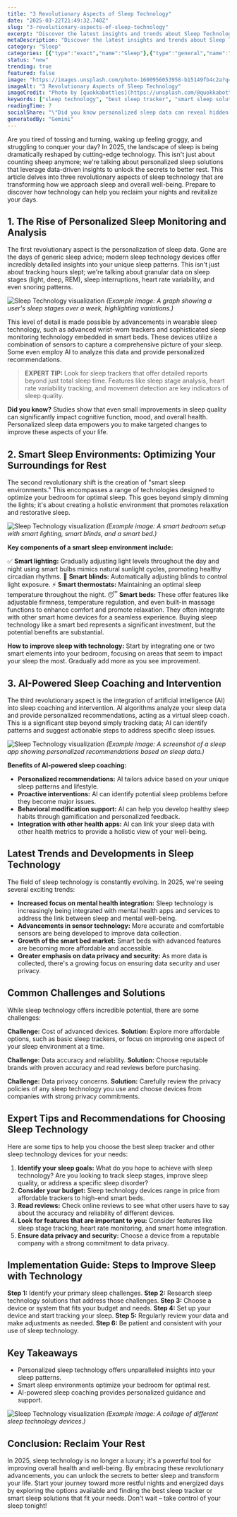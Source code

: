 ```yaml
---
title: "3 Revolutionary Aspects of Sleep Technology"
date: "2025-03-22T21:49:32.740Z"
slug: "3-revolutionary-aspects-of-sleep-technology"
excerpt: "Discover the latest insights and trends about Sleep Technology. This comprehensive guide covers everything you need to know about Sleep Technology in 2025."
metaDescription: "Discover the latest insights and trends about Sleep Technology. This comprehensive guide covers everything you need to know about Sleep Technology in 2025."
category: "Sleep"
categories: [{"type":"exact","name":"Sleep"},{"type":"general","name":"Healthcare"},{"type":"medium","name":"Medical Devices"},{"type":"specific","name":"Wearable Sensors"},{"type":"niche","name":"Biometric Analysis"}]
status: "new"
trending: true
featured: false
image: "https://images.unsplash.com/photo-1600956053958-b15149fb4c2a?q=85&w=1200&fit=max&fm=webp&auto=compress"
imageAlt: "3 Revolutionary Aspects of Sleep Technology"
imageCredit: "Photo by [quokkabottles](https://unsplash.com/@quokkabottle) on Unsplash"
keywords: ["sleep technology", "best sleep tracker", "smart sleep solutions", "improve sleep quality technology", "sleep technology devices", "how to improve sleep with technology", "wearable sleep technology", "buy sleep technology", "sleep monitoring technology", "smart bed technology"]
readingTime: 7
socialShare: "\"Did you know personalized sleep data can reveal hidden patterns impacting your health and well-being?  Sleep technology isn't just about tracking hours; it's about unlocking the secrets to better rest.\""
generatedBy: "Gemini"
---
```




Are you tired of tossing and turning, waking up feeling groggy, and struggling to conquer your day? In 2025, the landscape of sleep is being dramatically reshaped by cutting-edge technology.  This isn't just about counting sheep anymore; we're talking about personalized sleep solutions that leverage data-driven insights to unlock the secrets to better rest. This article delves into three revolutionary aspects of sleep technology that are transforming how we approach sleep and overall well-being.  Prepare to discover how technology can help you reclaim your nights and revitalize your days.

## 1. The Rise of Personalized Sleep Monitoring and Analysis

The first revolutionary aspect is the personalization of sleep data.  Gone are the days of generic sleep advice; modern sleep technology devices offer incredibly detailed insights into your unique sleep patterns.  This isn't just about tracking hours slept; we're talking about granular data on sleep stages (light, deep, REM), sleep interruptions, heart rate variability, and even snoring patterns.

![Sleep Technology visualization](https://images.unsplash.com/photo-1596462874563-f47b23e233f0?q=85&w=1200&fit=max&fm=webp&auto=compress) *(Example image: A graph showing a user's sleep stages over a week, highlighting variations.)*

This level of detail is made possible by advancements in wearable sleep technology, such as advanced wrist-worn trackers and sophisticated sleep monitoring technology embedded in smart beds.  These devices utilize a combination of sensors to capture a comprehensive picture of your sleep. Some even employ AI to analyze this data and provide personalized recommendations.

> **EXPERT TIP:** Look for sleep trackers that offer detailed reports beyond just total sleep time.  Features like sleep stage analysis, heart rate variability tracking, and movement detection are key indicators of sleep quality.

**Did you know?**  Studies show that even small improvements in sleep quality can significantly impact cognitive function, mood, and overall health.  Personalized sleep data empowers you to make targeted changes to improve these aspects of your life.

## 2. Smart Sleep Environments: Optimizing Your Surroundings for Rest

The second revolutionary shift is the creation of "smart sleep environments."  This encompasses a range of technologies designed to optimize your bedroom for optimal sleep. This goes beyond simply dimming the lights; it's about creating a holistic environment that promotes relaxation and restorative sleep.

![Sleep Technology visualization](https://images.unsplash.com/photo-1482434368596-fbd06cae4f89?q=85&w=1200&fit=max&fm=webp&auto=compress) *(Example image: A smart bedroom setup with smart lighting, smart blinds, and a smart bed.)*

**Key components of a smart sleep environment include:**

✅ **Smart lighting:**  Gradually adjusting light levels throughout the day and night using smart bulbs mimics natural sunlight cycles, promoting healthy circadian rhythms.
🔑 **Smart blinds:**  Automatically adjusting blinds to control light exposure.
⚡ **Smart thermostats:**  Maintaining an optimal sleep temperature throughout the night.
😴 **Smart beds:**  These offer features like adjustable firmness, temperature regulation, and even built-in massage functions to enhance comfort and promote relaxation.  They often integrate with other smart home devices for a seamless experience.  Buying sleep technology like a smart bed represents a significant investment, but the potential benefits are substantial.

**How to improve sleep with technology:**  Start by integrating one or two smart elements into your bedroom, focusing on areas that seem to impact your sleep the most.  Gradually add more as you see improvement.

## 3.  AI-Powered Sleep Coaching and Intervention

The third revolutionary aspect is the integration of artificial intelligence (AI) into sleep coaching and intervention.  AI algorithms analyze your sleep data and provide personalized recommendations, acting as a virtual sleep coach.  This is a significant step beyond simply tracking data; AI can identify patterns and suggest actionable steps to address specific sleep issues.

![Sleep Technology visualization](https://images.unsplash.com/photo-1635684339888-292e1ac49d00?q=85&w=1200&fit=max&fm=webp&auto=compress) *(Example image: A screenshot of a sleep app showing personalized recommendations based on sleep data.)*

**Benefits of AI-powered sleep coaching:**

* **Personalized recommendations:** AI tailors advice based on your unique sleep patterns and lifestyle.
* **Proactive interventions:**  AI can identify potential sleep problems before they become major issues.
* **Behavioral modification support:** AI can help you develop healthy sleep habits through gamification and personalized feedback.
* **Integration with other health apps:**  AI can link your sleep data with other health metrics to provide a holistic view of your well-being.

## Latest Trends and Developments in Sleep Technology

The field of sleep technology is constantly evolving.  In 2025, we're seeing several exciting trends:

* **Increased focus on mental health integration:**  Sleep technology is increasingly being integrated with mental health apps and services to address the link between sleep and mental well-being.
* **Advancements in sensor technology:**  More accurate and comfortable sensors are being developed to improve data collection.
* **Growth of the smart bed market:**  Smart beds with advanced features are becoming more affordable and accessible.
* **Greater emphasis on data privacy and security:**  As more data is collected, there's a growing focus on ensuring data security and user privacy.

## Common Challenges and Solutions

While sleep technology offers incredible potential, there are some challenges:

**Challenge:**  Cost of advanced devices.
**Solution:**  Explore more affordable options, such as basic sleep trackers, or focus on improving one aspect of your sleep environment at a time.

**Challenge:**  Data accuracy and reliability.
**Solution:**  Choose reputable brands with proven accuracy and read reviews before purchasing.

**Challenge:**  Data privacy concerns.
**Solution:**  Carefully review the privacy policies of any sleep technology you use and choose devices from companies with strong privacy commitments.

## Expert Tips and Recommendations for Choosing Sleep Technology

Here are some tips to help you choose the best sleep tracker and other sleep technology devices for your needs:

1. **Identify your sleep goals:**  What do you hope to achieve with sleep technology?  Are you looking to track sleep stages, improve sleep quality, or address a specific sleep disorder?
2. **Consider your budget:**  Sleep technology devices range in price from affordable trackers to high-end smart beds.
3. **Read reviews:**  Check online reviews to see what other users have to say about the accuracy and reliability of different devices.
4. **Look for features that are important to you:**  Consider features like sleep stage tracking, heart rate monitoring, and smart home integration.
5. **Ensure data privacy and security:**  Choose a device from a reputable company with a strong commitment to data privacy.

## Implementation Guide:  Steps to Improve Sleep with Technology

**Step 1:** Identify your primary sleep challenges.
**Step 2:** Research sleep technology solutions that address those challenges.
**Step 3:** Choose a device or system that fits your budget and needs.
**Step 4:** Set up your device and start tracking your sleep.
**Step 5:** Regularly review your data and make adjustments as needed.
**Step 6:** Be patient and consistent with your use of sleep technology.

## Key Takeaways

* Personalized sleep technology offers unparalleled insights into your sleep patterns.
* Smart sleep environments optimize your bedroom for optimal rest.
* AI-powered sleep coaching provides personalized guidance and support.

![Sleep Technology visualization](https://images.unsplash.com/photo-1600956053958-b15149fb4c2a?q=85&w=1200&fit=max&fm=webp&auto=compress) *(Example image: A collage of different sleep technology devices.)*

## Conclusion:  Reclaim Your Rest

In 2025, sleep technology is no longer a luxury; it's a powerful tool for improving overall health and well-being.  By embracing these revolutionary advancements, you can unlock the secrets to better sleep and transform your life.  Start your journey toward more restful nights and energized days by exploring the options available and finding the best sleep tracker or smart sleep solutions that fit your needs.  Don't wait – take control of your sleep tonight!

